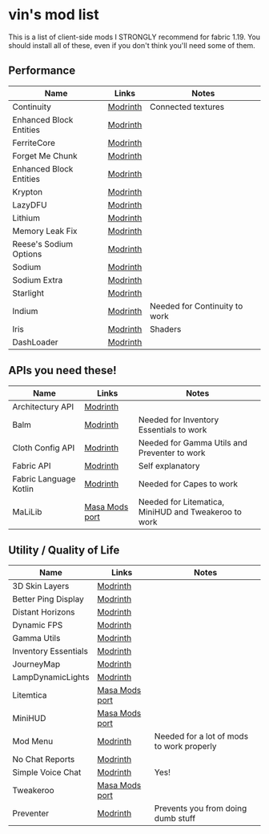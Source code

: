# vin's mod list

This is a list of client-side mods I STRONGLY recommend for fabric 1.19. You should install all of these, even if you don't think you'll need some of them.


## Performance
|Name|Links|Notes|
|-|-|-|
|Continuity|[Modrinth](https://modrinth.com/mod/continuity)|Connected textures|
|Enhanced Block Entities|[Modrinth](https://modrinth.com/mod/ebe)||
|FerriteCore|[Modrinth](https://modrinth.com/mod/ferrite-core)||
|Forget Me Chunk|[Modrinth](https://modrinth.com/mod/forgetmechunk)||
|Enhanced Block Entities|[Modrinth](https://modrinth.com/mod/ebe)||
|Krypton|[Modrinth](https://modrinth.com/mod/krypton)||
|LazyDFU|[Modrinth](https://modrinth.com/mod/lazydfu)||
|Lithium|[Modrinth](https://modrinth.com/mod/lithium)||
|Memory Leak Fix|[Modrinth](https://modrinth.com/mod/memoryleakfix)||
|Reese's Sodium Options|[Modrinth](https://modrinth.com/mod/reeses-sodium-options)||
|Sodium|[Modrinth](https://modrinth.com/mod/sodium)||
|Sodium Extra|[Modrinth](https://modrinth.com/mod/sodium-extra)||
|Starlight|[Modrinth](https://modrinth.com/mod/starlight)||
|Indium|[Modrinth](https://modrinth.com/mod/indium)|Needed for Continuity to work|
|Iris|[Modrinth](https://modrinth.com/mod/iris)|Shaders|
|DashLoader|[Modrinth](https://modrinth.com/mod/dashloader)||

## APIs you need these!
|Name|Links|Notes|
|-|-|-|
|Architectury API|[Modrinth](https://modrinth.com/mod/architectury-api)||
|Balm|[Modrinth](https://modrinth.com/mod/balm)|Needed for Inventory Essentials to work|
|Cloth Config API|[Modrinth](https://modrinth.com/mod/cloth-config)|Needed for Gamma Utils and Preventer to work|
|Fabric API|[Modrinth](https://modrinth.com/mod/fabric-api)|Self explanatory|
|Fabric Language Kotlin|[Modrinth](https://modrinth.com/mod/fabric-language-kotlin)|Needed for Capes to work|
|MaLiLib|[Masa Mods port](https://kosma.pl/masamods/malilib-fabric-1.19-0.12.1.jar)|Needed for Litematica, MiniHUD and Tweakeroo to work|

## Utility / Quality of Life
|Name|Links|Notes|
|-|-|-|
|3D Skin Layers|[Modrinth](https://modrinth.com/mod/3dskinlayers)||
|Better Ping Display|[Modrinth](https://modrinth.com/mod/better-ping-display-fabric)||
|Distant Horizons|[Modrinth](https://modrinth.com/mod/distanthorizons)||
|Dynamic FPS|[Modrinth](https://modrinth.com/mod/dynamic-fps)||
|Gamma Utils|[Modrinth](https://modrinth.com/mod/gamma-utils)||
|Inventory Essentials|[Modrinth](https://modrinth.com/mod/inventory-essentials)||
|JourneyMap|[Modrinth](https://modrinth.com/mod/journeymap)||
|LampDynamicLights|[Modrinth](https://modrinth.com/mod/lambdynamiclights)||
|Litemtica|[Masa Mods port](https://kosma.pl/masamods/litematica-fabric-1.19-0.11.3.jar)||
|MiniHUD|[Masa Mods port](https://kosma.pl/masamods/minihud-fabric-1.19-0.22.0.jar)||
|Mod Menu|[Modrinth](https://modrinth.com/mod/modmenu)|Needed for a lot of mods to work properly|
|No Chat Reports|[Modrinth](https://modrinth.com/mod/no-chat-reports)||
|Simple Voice Chat|[Modrinth](https://modrinth.com/mod/simple-voice-chat)|Yes!|
|Tweakeroo|[Masa Mods port](https://kosma.pl/masamods/tweakeroo-fabric-1.19-0.13.3.jar)||
|Preventer|[Modrinth](https://modrinth.com/mod/preventer)|Prevents you from doing dumb stuff|

